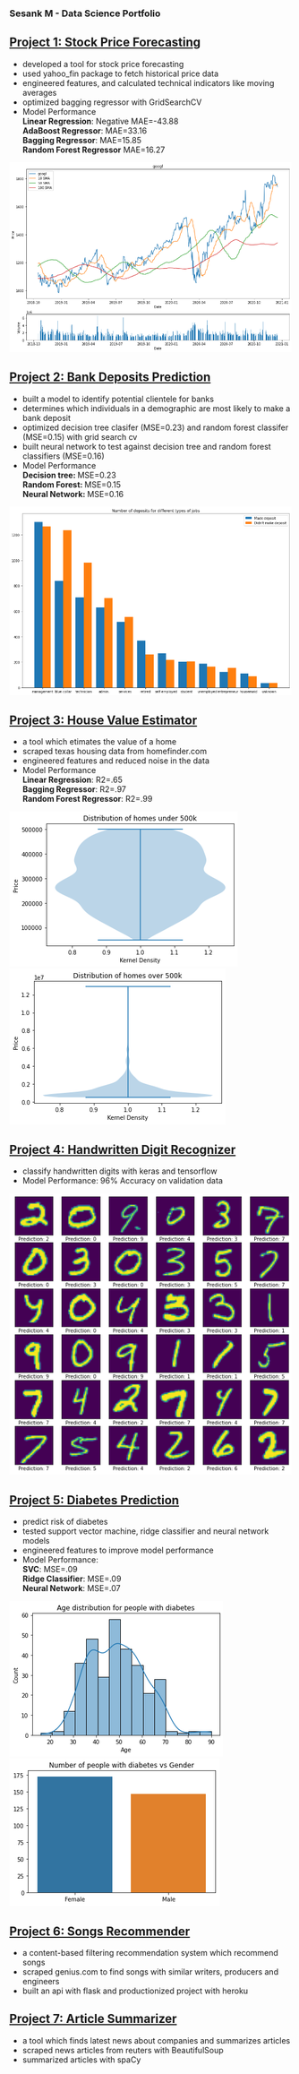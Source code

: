 ###  Sesank M - Data Science Portfolio

## [Project 1: Stock Price Forecasting](https://github.com/sesankm/stock_price_prediction)
* developed a tool for stock price forecasting
* used yahoo_fin package to fetch historical price data
* engineered features, and calculated technical indicators like moving averages
* optimized bagging regressor with GridSearchCV
* Model Performance <br>
<strong>Linear Regression</strong>: Negative MAE=-43.88 <br>
<strong>AdaBoost Regressor</strong>: MAE=33.16<br>
<strong>Bagging Regressor</strong>: MAE=15.85<br>
<strong>Random Forest Regressor</strong> MAE=16.27<br>

![](/images/google_price_chart.png)

## [Project 2: Bank Deposits Prediction](https://github.com/sesankm/bank_deposit_prediction)
* built a model to identify potential clientele for banks
* determines which individuals in a demographic are most likely to make a bank deposit
* optimized decision tree clasifer (MSE=0.23) and random forest classifer (MSE=0.15) with grid search cv
* built neural network to test against decision tree and random forest classifiers (MSE=0.16)
* Model Performance <br>
<strong> Decision tree: </strong> MSE=0.23 <br>
<strong> Random Forest: </strong> MSE=0.15 <br>
<strong> Neural Network: </strong> MSE=0.16 <br>

![](/images/jobs_plot.png)

## [Project 3: House Value Estimator](https://github.com/sesankm/house_price_prediction)
* a tool which etimates the value of a home
* scraped texas housing data from homefinder.com
* engineered features and reduced noise in the data
* Model Performance <br>
<strong>Linear Regression</strong>: R2=.65 <br>
<strong>Bagging Regressor</strong>: R2=.97 <br>
<strong>Random Forest Regressor</strong>: R2=.99 <br>

![](/images/dist1.png)
![](/images/dist2.png)

## [Project 4: Handwritten Digit Recognizer](https://github.com/sesankm/digit_recognizer)
* classify handwritten digits with keras and tensorflow
* Model Performance: 96% Accuracy on validation data

![](/images/digit_predictions.png)

## [Project 5: Diabetes Prediction](https://github.com/sesankm/diabetes_prediction)
* predict risk of diabetes
* tested support vector machine, ridge classifier and neural network models
* engineered features to improve model performance
* Model Performance: <br>
<strong>SVC</strong>: MSE=.09 <br>
<strong>Ridge Classifier</strong>: MSE=.09 <br>
<strong>Neural Network</strong>: MSE=.07 <br>

![](/images/diabetes_age_dist.png)
![](/images/gender.png)

## [Project 6: Songs Recommender](https://github.com/sesankm/song_recommender)
* a content-based filtering recommendation system which recommend songs
* scraped genius.com to find songs with similar writers, producers and engineers
* built an api with flask and productionized project with heroku

## [Project 7: Article Summarizer](https://github.com/sesankm/article_summarizer)
* a tool which finds latest news about companies and summarizes articles
* scraped news articles from reuters with BeautifulSoup
* summarized articles with spaCy
